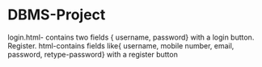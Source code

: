 # DBMS-Project
login.html- contains two fields { username, password} with a login button.
Register. html-contains fields like{ username, mobile number, email, password, retype-password} with a register button
